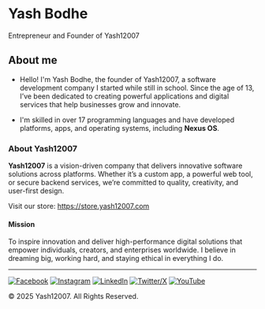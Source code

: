 # Yash Bodhe
Entrepreneur and Founder of Yash12007

## About me
- Hello! I'm Yash Bodhe, the founder of Yash12007, a software development company I started while still in school. Since the age of 13, I’ve been dedicated to creating powerful applications and digital services that help businesses grow and innovate. 

- I'm skilled in over 17 programming languages and have developed platforms, apps, and operating systems, including <b>Nexus OS</b>.

### About Yash12007
<b>Yash12007</b> is a vision-driven company that delivers innovative software solutions across platforms. Whether it’s a custom app, a powerful web tool, or secure backend services, we’re committed to quality, creativity, and user-first design.

Visit our store: https://store.yash12007.com

#### Mission
To inspire innovation and deliver high-performance digital solutions that empower individuals, creators, and enterprises worldwide. I believe in dreaming big, working hard, and staying ethical in everything I do.

---
[![Facebook](https://img.shields.io/badge/Facebook-1877F2?logo=facebook&logoColor=white)](https://www.facebook.com/YashBodhe12)
[![Instagram](https://img.shields.io/badge/Instagram-E4405F?logo=instagram&logoColor=white)](https://www.instagram.com/yashbodhe12)
[![LinkedIn](https://img.shields.io/badge/LinkedIn-0A66C2?logo=linkedin&logoColor=white)](https://www.linkedin.com/in/yash12007)
[![Twitter/X](https://img.shields.io/badge/X-black?logo=twitter&logoColor=white)](https://x.com/YashBodhe12)
[![YouTube](https://img.shields.io/badge/YouTube-FF0000?logo=youtube&logoColor=white)](https://www.youtube.com/@Yash12007)

© 2025 Yash12007. All Rights Reserved.
